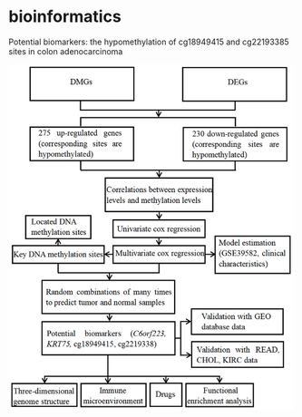 # bioinformatics
Potential biomarkers: the hypomethylation of cg18949415 and cg22193385 sites in colon adenocarcinoma

![Image](https://github.com/hbcomeon1123/bioinformatics/blob/main/FIG1.jpg)

